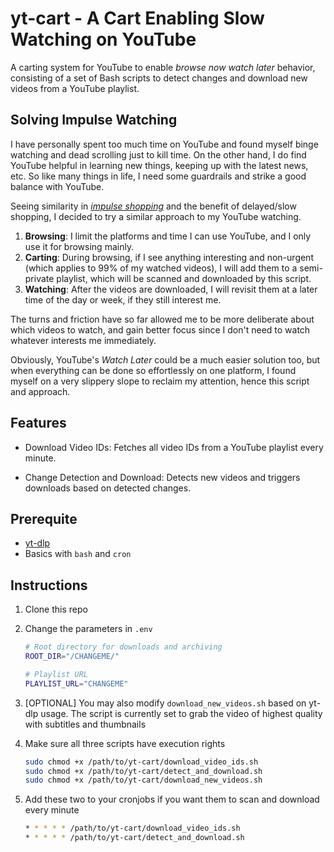 # yt-cart - A Cart Enabling Slow Watching on YouTube

A carting system for YouTube to enable *browse now watch later* behavior, consisting of a set of Bash scripts to detect changes and download new videos from a YouTube playlist.

## Solving Impulse Watching

I have personally spent too much time on YouTube and found myself binge watching and dead scrolling just to kill time. On the other hand, I do find YouTube helpful in learning new things, keeping up with the latest news, etc. So like many things in life, I need some guardrails and strike a good balance with YouTube.

Seeing similarity in [*impulse shopping*](https://www.bankrate.com/banking/what-is-slow-shopping/) and the benefit of delayed/slow shopping, I decided to try a similar approach to my YouTube watching.

1. **Browsing**: I limit the platforms and time I can use YouTube, and I only use it for browsing mainly.
2. **Carting**: During browsing, if I see anything interesting and non-urgent (which applies to 99% of my watched videos), I will add them to a semi-private playlist, which will be scanned and downloaded by this script.
3. **Watching**: After the videos are downloaded, I will revisit them at a later time of the day or week, if they still interest me.

The turns and friction have so far allowed me to be more deliberate about which videos to watch, and gain better focus since I don't need to watch whatever interests me immediately. 

Obviously, YouTube's *Watch Later* could be a much easier solution too, but when everything can be done so effortlessly on one platform, I found myself on a very slippery slope to reclaim my attention, hence this script and approach.

## Features

* Download Video IDs: Fetches all video IDs from a YouTube playlist every minute.

* Change Detection and Download: Detects new videos and triggers downloads based on detected changes.

## Prerequite

* [yt-dlp](https://github.com/yt-dlp/yt-dlp)
* Basics with `bash` and `cron`

## Instructions

1. Clone this repo
2. Change the parameters in `.env`

    ```bash
    # Root directory for downloads and archiving
    ROOT_DIR="/CHANGEME/"

    # Playlist URL
    PLAYLIST_URL="CHANGEME"
    ```

3. [OPTIONAL] You may also modify `download_new_videos.sh` based on yt-dlp usage. The script is currently set to grab the video of highest quality with subtitles and thumbnails

4. Make sure all three scripts have execution rights

    ```bash
    sudo chmod +x /path/to/yt-cart/download_video_ids.sh
    sudo chmod +x /path/to/yt-cart/detect_and_download.sh
    sudo chmod +x /path/to/yt-cart/download_new_videos.sh
    ```

5. Add these two to your cronjobs if you want them to scan and download every minute

    ```bash
    * * * * * /path/to/yt-cart/download_video_ids.sh
    * * * * * /path/to/yt-cart/detect_and_download.sh
    ```
